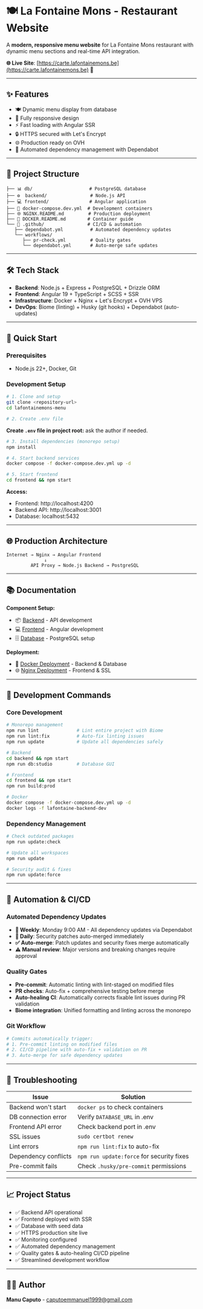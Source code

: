 # 🍽️ La Fontaine Mons - Restaurant Website

A **modern, responsive menu website** for La Fontaine Mons restaurant with dynamic menu sections and real-time API integration.

**🌐 Live Site**: [https://carte.lafontainemons.be](https://carte.lafontainemons.be) 🔗

---

## ✨ Features

- 🍽️ Dynamic menu display from database
- 📱 Fully responsive design
- ⚡ Fast loading with Angular SSR
- 🔒 HTTPS secured with Let's Encrypt
- 🌐 Production ready on OVH
- 🤖 Automated dependency management with Dependabot

---

## 📁 Project Structure

```
├── 📊 db/                     # PostgreSQL database
├── ⚙️  backend/                # Node.js API 
├── 💻 frontend/               # Angular application
├── 🐳 docker-compose.dev.yml  # Development containers
├── 🌐 NGINX.README.md         # Production deployment
├── 🐳 DOCKER.README.md        # Container guide
└── 🔧 .github/                # CI/CD & automation
   ├── dependabot.yml          # Automated dependency updates
   └── workflows/
      ├── pr-check.yml         # Quality gates
      └── dependabot.yml       # Auto-merge safe updates
```

---

## 🛠️ Tech Stack

- **Backend**: Node.js + Express + PostgreSQL + Drizzle ORM
- **Frontend**: Angular 19 + TypeScript + SCSS + SSR
- **Infrastructure**: Docker + Nginx + Let's Encrypt + OVH VPS
- **DevOps**: Biome (linting) + Husky (git hooks) + Dependabot (auto-updates)

---

## 🚀 Quick Start

### Prerequisites
- Node.js 22+, Docker, Git

### Development Setup

```bash
# 1. Clone and setup
git clone <repository-url>
cd lafontainemons-menu

# 2. Create .env file
```

**Create `.env` file in project root:**
ask the author if needed.

```bash
# 3. Install dependencies (monorepo setup)
npm install

# 4. Start backend services
docker compose -f docker-compose.dev.yml up -d

# 5. Start frontend
cd frontend && npm start
```

**Access:**
- Frontend: http://localhost:4200
- Backend API: http://localhost:3001
- Database: localhost:5432

---

## 🌐 Production Architecture

```
Internet → Nginx → Angular Frontend
              ↓
         API Proxy → Node.js Backend → PostgreSQL
```

---

## 📚 Documentation

**Component Setup:**
- 📦 [Backend](./backend/README.md) - API development
- 💻 [Frontend](./frontend/README.md) - Angular development
- 🗄️ [Database](./db/README.md) - PostgreSQL setup

**Deployment:**
- 🐳 [Docker Deployment](./DOCKER.README.md) - Backend & Database
- 🌐 [Nginx Deployment](./NGINX.README.md) - Frontend & SSL

---

## 🔧 Development Commands

### Core Development
```bash
# Monorepo management
npm run lint              # Lint entire project with Biome
npm run lint:fix          # Auto-fix linting issues
npm run update            # Update all dependencies safely

# Backend
cd backend && npm start
npm run db:studio         # Database GUI

# Frontend  
cd frontend && npm start
npm run build:prod

# Docker
docker compose -f docker-compose.dev.yml up -d
docker logs -f lafontaine-backend-dev
```

### Dependency Management
```bash
# Check outdated packages
npm run update:check

# Update all workspaces
npm run update

# Security audit & fixes
npm run update:force
```

---

## 🤖 Automation & CI/CD

### Automated Dependency Updates
- **📅 Weekly**: Monday 9:00 AM - All dependency updates via Dependabot
- **🚨 Daily**: Security patches auto-merged immediately
- **✅ Auto-merge**: Patch updates and security fixes merge automatically
- **⚠️ Manual review**: Major versions and breaking changes require approval

### Quality Gates
- **Pre-commit**: Automatic linting with lint-staged on modified files
- **PR checks**: Auto-fix + comprehensive testing before merge
- **Auto-healing CI**: Automatically corrects fixable lint issues during PR validation
- **Biome integration**: Unified formatting and linting across the monorepo

### Git Workflow
```bash
# Commits automatically trigger:
# 1. Pre-commit linting on modified files
# 2. CI/CD pipeline with auto-fix + validation on PR
# 3. Auto-merge for safe dependency updates
```

---

## 🐛 Troubleshooting

| Issue | Solution |
|-------|----------|
| Backend won't start | `docker ps` to check containers |
| DB connection error | Verify `DATABASE_URL` in .env |
| Frontend API error | Check backend port in .env |
| SSL issues | `sudo certbot renew` |
| Lint errors | `npm run lint:fix` to auto-fix |
| Dependency conflicts | `npm run update:force` for security fixes |
| Pre-commit fails | Check `.husky/pre-commit` permissions |

---

## 📈 Project Status

- ✅ Backend API operational
- ✅ Frontend deployed with SSR
- ✅ Database with seed data
- ✅ HTTPS production site live
- ✅ Monitoring configured
- ✅ Automated dependency management
- ✅ Quality gates & auto-healing CI/CD pipeline
- ✅ Streamlined development workflow

---

## 👨‍💻 Author

**Manu Caputo** - caputoemmanuel1999@gmail.com